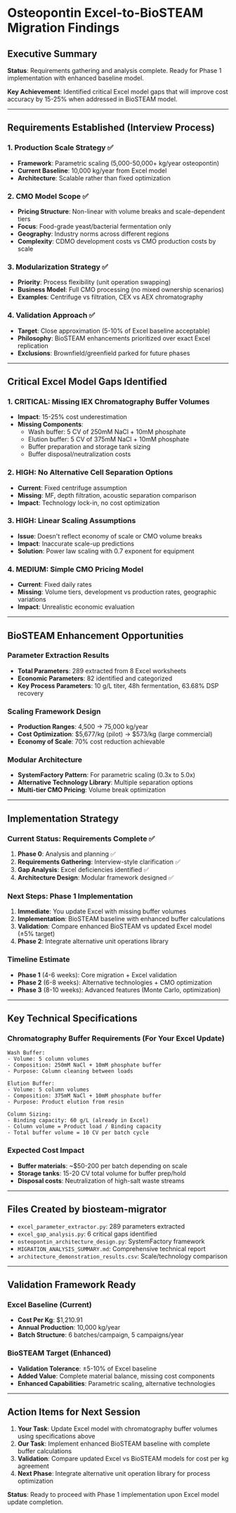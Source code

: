 # Osteopontin Excel-to-BioSTEAM Migration Findings

## Executive Summary

**Status**: Requirements gathering and analysis complete. Ready for Phase 1 implementation with enhanced baseline model.

**Key Achievement**: Identified critical Excel model gaps that will improve cost accuracy by 15-25% when addressed in BioSTEAM model.

---

## Requirements Established (Interview Process)

### 1. Production Scale Strategy ✅
- **Framework**: Parametric scaling (5,000-50,000+ kg/year osteopontin)
- **Current Baseline**: 10,000 kg/year from Excel model
- **Architecture**: Scalable rather than fixed optimization

### 2. CMO Model Scope ✅
- **Pricing Structure**: Non-linear with volume breaks and scale-dependent tiers
- **Focus**: Food-grade yeast/bacterial fermentation only
- **Geography**: Industry norms across different regions
- **Complexity**: CDMO development costs vs CMO production costs by scale

### 3. Modularization Strategy ✅
- **Priority**: Process flexibility (unit operation swapping)
- **Business Model**: Full CMO processing (no mixed ownership scenarios)
- **Examples**: Centrifuge vs filtration, CEX vs AEX chromatography

### 4. Validation Approach ✅
- **Target**: Close approximation (5-10% of Excel baseline acceptable)
- **Philosophy**: BioSTEAM enhancements prioritized over exact Excel replication
- **Exclusions**: Brownfield/greenfield parked for future phases

---

## Critical Excel Model Gaps Identified

### 1. **CRITICAL**: Missing IEX Chromatography Buffer Volumes
- **Impact**: 15-25% cost underestimation
- **Missing Components**:
  - Wash buffer: 5 CV of 250mM NaCl + 10mM phosphate
  - Elution buffer: 5 CV of 375mM NaCl + 10mM phosphate
  - Buffer preparation and storage tank sizing
  - Buffer disposal/neutralization costs

### 2. **HIGH**: No Alternative Cell Separation Options
- **Current**: Fixed centrifuge assumption
- **Missing**: MF, depth filtration, acoustic separation comparison
- **Impact**: Technology lock-in, no cost optimization

### 3. **HIGH**: Linear Scaling Assumptions
- **Issue**: Doesn't reflect economy of scale or CMO volume breaks
- **Impact**: Inaccurate scale-up predictions
- **Solution**: Power law scaling with 0.7 exponent for equipment

### 4. **MEDIUM**: Simple CMO Pricing Model
- **Current**: Fixed daily rates
- **Missing**: Volume tiers, development vs production rates, geographic variations
- **Impact**: Unrealistic economic evaluation

---

## BioSTEAM Enhancement Opportunities

### Parameter Extraction Results
- **Total Parameters**: 289 extracted from 8 Excel worksheets
- **Economic Parameters**: 82 identified and categorized
- **Key Process Parameters**: 10 g/L titer, 48h fermentation, 63.68% DSP recovery

### Scaling Framework Design
- **Production Ranges**: 4,500 → 75,000 kg/year
- **Cost Optimization**: $5,677/kg (pilot) → $573/kg (large commercial)
- **Economy of Scale**: 70% cost reduction achievable

### Modular Architecture
- **SystemFactory Pattern**: For parametric scaling (0.3x to 5.0x)
- **Alternative Technology Library**: Multiple separation options
- **Multi-tier CMO Pricing**: Volume break optimization

---

## Implementation Strategy

### Current Status: Requirements Complete ✅
1. **Phase 0**: Analysis and planning ✅
2. **Requirements Gathering**: Interview-style clarification ✅
3. **Gap Analysis**: Excel deficiencies identified ✅
4. **Architecture Design**: Modular framework designed ✅

### Next Steps: Phase 1 Implementation
1. **Immediate**: You update Excel with missing buffer volumes
2. **Implementation**: BioSTEAM baseline with enhanced buffer calculations
3. **Validation**: Compare enhanced BioSTEAM vs updated Excel model (±5% target)
4. **Phase 2**: Integrate alternative unit operations library

### Timeline Estimate
- **Phase 1** (4-6 weeks): Core migration + Excel validation
- **Phase 2** (6-8 weeks): Alternative technologies + CMO optimization
- **Phase 3** (8-10 weeks): Advanced features (Monte Carlo, optimization)

---

## Key Technical Specifications

### Chromatography Buffer Requirements (For Your Excel Update)
```
Wash Buffer:
- Volume: 5 column volumes
- Composition: 250mM NaCl + 10mM phosphate buffer
- Purpose: Column cleaning between loads

Elution Buffer:
- Volume: 5 column volumes
- Composition: 375mM NaCl + 10mM phosphate buffer
- Purpose: Product elution from resin

Column Sizing:
- Binding capacity: 60 g/L (already in Excel)
- Column volume = Product load / Binding capacity
- Total buffer volume = 10 CV per batch cycle
```

### Expected Cost Impact
- **Buffer materials**: ~$50-200 per batch depending on scale
- **Storage tanks**: 15-20 CV total volume for buffer prep/hold
- **Disposal costs**: Neutralization of high-salt waste streams

---

## Files Created by biosteam-migrator
- `excel_parameter_extractor.py`: 289 parameters extracted
- `excel_gap_analysis.py`: 6 critical gaps identified
- `osteopontin_architecture_design.py`: SystemFactory framework
- `MIGRATION_ANALYSIS_SUMMARY.md`: Comprehensive technical report
- `architecture_demonstration_results.csv`: Scale/technology comparison

---

## Validation Framework Ready

### Excel Baseline (Current)
- **Cost Per Kg**: $1,210.91
- **Annual Production**: 10,000 kg/year
- **Batch Structure**: 6 batches/campaign, 5 campaigns/year

### BioSTEAM Target (Enhanced)
- **Validation Tolerance**: ±5-10% of Excel baseline
- **Added Value**: Complete material balance, missing cost components
- **Enhanced Capabilities**: Parametric scaling, alternative technologies

---

## Action Items for Next Session

1. **Your Task**: Update Excel model with chromatography buffer volumes using specifications above
2. **Our Task**: Implement enhanced BioSTEAM baseline with complete buffer calculations
3. **Validation**: Compare updated Excel vs BioSTEAM models for cost per kg agreement
4. **Next Phase**: Integrate alternative unit operation library for process optimization

**Status**: Ready to proceed with Phase 1 implementation upon Excel model update completion.